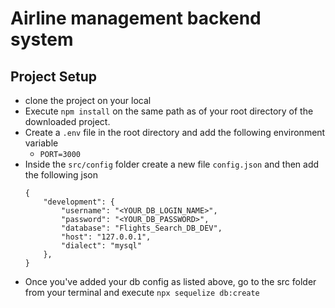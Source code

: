 # Airline management backend system

## Project Setup
- clone the project on your local 
- Execute `npm install` on the same path  as of your root directory of the downloaded project.
- Create a `.env` file in the root directory and add the following environment variable
    - `PORT=3000`
- Inside the `src/config` folder create a new file `config.json` and then add the following json
    ```
    {
        "development": {
            "username": "<YOUR_DB_LOGIN_NAME>",
            "password": "<YOUR_DB_PASSWORD>",
            "database": "Flights_Search_DB_DEV",
            "host": "127.0.0.1",
            "dialect": "mysql"
        },
    }
    ```
- Once you've added your db config as listed above, go to the src folder from your terminal and execute `npx sequelize db:create`